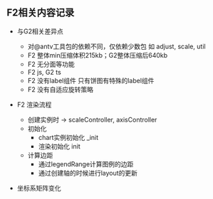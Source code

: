 ## F2相关内容记录

-   与G2相关差异点
    -   对@antv工具包的依赖不同，仅依赖少数包 如 adjust, scale, util
    -   F2 整体min压缩体积215kb；G2整体压缩后640kb
    -   F2 无分面等功能
    -   F2 js, G2 ts
    -   F2 没有label组件 只有饼图有特殊的label组件
    -   F2 没有自适应旋转策略

-   F2 渲染流程
    -   创建实例时 -> scaleController, axisController
    -   初始化
        -   chart实例初始化 _init
        -   渲染初始化 init
    -   计算边距
        -   通过legendRange计算图例的边距
        -   通过创建轴的时候进行layout的更新
    
-   坐标系矩阵变化
